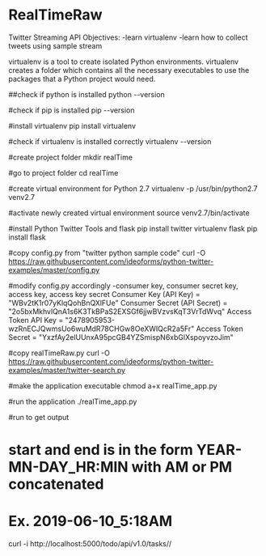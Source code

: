 # RealTimeRaw
Twitter Streaming API
Objectives:
-learn virtualenv
-learn how to collect tweets using sample stream

virtualenv is a tool to create isolated Python environments. virtualenv creates a folder which contains all the necessary executables to use the packages that a Python project would need.

##check if python is installed
python --version

#check if pip is installed
pip --version

#install virtualenv
pip install virtualenv

#check if virtualenv is installed correctly
virtualenv --version

#create project folder
mkdir realTime

#go to project folder
cd realTime

#create virtual environment for Python 2.7
virtualenv -p /usr/bin/python2.7 venv2.7

#activate newly created virtual environment
source venv2.7/bin/activate

#install Python Twitter Tools and flask
pip install twitter
virtualenv flask
pip install flask

#copy config.py from "twitter python sample code"
curl -O https://raw.githubusercontent.com/ideoforms/python-twitter-examples/master/config.py

#modify config.py accordingly
-consumer key, consumer secret key, access key, access key secret
    Consumer Key (API Key) = "WBv2tK1r07yKlqQohBnQXlFUe"
    Consumer Secret (API Secret) = "2o5bxMkhvlQnA1s6K3TkBPaS2EXSGf6jjwBVzvsKqT3VrTdWvq"
    Access Token API Key = "2478905953-wzRnECJQwmsUo6wuMdR78CHGw8OeXWIQcR2a5Fr"
    Access Token Secret = "YxzfAy2elUUnxA95pcGB4YZSmispN6xbGlXspoyvzoJim"

#copy realTimeRaw.py
curl -O https://raw.githubusercontent.com/ideoforms/python-twitter-examples/master/twitter-search.py

#make the application executable
chmod a+x realTime_app.py

#run the application
./realTime_app.py

#run to get output
# start and end is in the form YEAR-MN-DAY_HR:MIN with AM or PM concatenated
# Ex. 2019-06-10_5:18AM
curl -i http://localhost:5000/todo/api/v1.0/tasks/<start>/<end>

